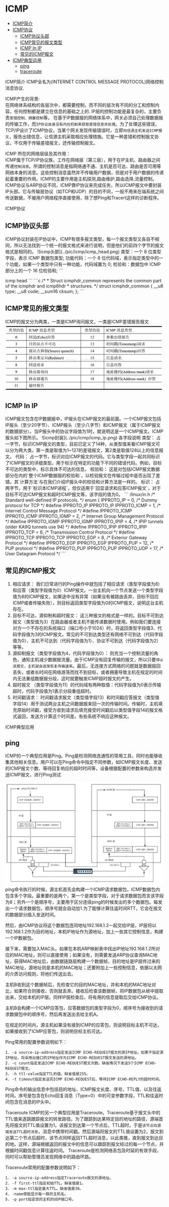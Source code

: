 # ICMP

* [ICMP简介](icmp.md#1)
* [ICMP协议](icmp.md#2)
  * [ICMP协议头部](icmp.md#2.1)
  * [ICMP常见的报文类型](icmp.md#2.2)
  * [ICMP In IP](icmp.md#2.3)
  * [常见的ICMP报文](icmp.md#2.4)
* [ICMP典型运用](icmp.md#3)
  * [ping](icmp.md#3.1)
  * [traceroute](icmp.md#3.2)

ICMP简介 ICMP全名为\(INTERNET CONTROL MESSAGE PROTOCOL\)网络控制消息协议.

ICMP产生的背景:  
在网络体系结构的各层次中，都需要控制，而不同的层次有不同的分工和控制内容，任何控制都是建立在信息的基础之上的. IP层的控制功能是最复杂的，主要负责`差错控制、拥塞控制`等。 在基于IP数据报的网络体系中，网关必须自己处理数据报的传输工作，而`IP协议自身没有内在机制来获取差错信息并处理`。为了处理这些错误，TCP/IP设计了ICMP协议，当某个网关发现传输错误时，立即`向信源主机发送ICMP报文`，报告出错信息，让信源主机采取相应处理措施。它是一种差错和控制报文协议，不仅用于传输差错报文，还传输控制报文。

ICMP 所在的网络层级及其作用：  
ICMP属于TCP/IP协议族，工作在网络层（第三层），用于在IP主机、路由器之间传递`控制消息`。所谓的控制消息是指网络通不通、主机是否可达、路由是否可用等网络本身的消息。这些控制消息虽然并不传输用户数据，但是对于用户数据的传递起着重要的作用。ICMP的主要作用是主机探测,路由维护,路由选择,流量控制。  
ICMP协议与ARP协议不同，ICMP靠IP协议来完成任务，所以ICMP报文中要封装IP头部。它与传输层协议（如TCP和UDP）的目的不同，一般不用来在端系统之间传送数据，不被用户网络程序直接使用，除了想Ping和Tracert这样的诊断程序。

ICMP协议

## ICMP协议头部 <a id="2.1"></a>

 ICMP协议封装在IP协议中，ICMP有很多报文类型，每一个报文类型又各自不相同，所以无法找到一个统一的报文格式来进行说明，但是他们的前四个字节的报文格式是相同的。 !\[icmp头部\]\(../pic/icmp/icmp\_head.png\) 类型：一个 8 位类型字段，表示 ICMP 数据包类型; 功能代码：一个 8 位代码域，表示指定类型中的一个功能，如果一个类型中只有一种功能，代码域置为 0; 检验和：数据包中 ICMP 部分上的一个 16 位检验和; \`\`\`

icmp head \`\`\` \`\`\`c /\* \* Struct icmphdr\_common represents the common part of the icmphdr and icmp6hdr \* structures. \*/ struct icmphdr\_common { \_\_u8 type; \_\_u8 code; \_\_sum16 cksum; }; \`\`\`

## ICMP常见的报文类型 <a id="2.2"></a>

ICMP的报文分为两类，一类是ICMP询问报文，一类是ICMP差错报告报文 ![icmp&#x534F;&#x8BAE;&#x7C7B;&#x578B;](.gitbook/assets/icmp_pkg_type.png)

## ICMP In IP <a id="2.3"></a>

 ICMP报文包含在IP数据报中，IP报头在ICMP报文的最前面。一个ICMP报文包括IP报头（至少20字节）、ICMP报头（至少八字节）和ICMP报文（属于ICMP报文的数据部分）。当IP报头中的协议字段值为1时，就说明这是一个ICMP报文。ICMP报头如下图所示。 !\[icmp封装\]\(../pic/icmp/icmp\_ip.png\) 各字段说明 类型： 占一字节，标识ICMP报文的类型，目前已定义了14种，从类型值来看ICMP报文可以分为两大类。第一类是取值为1~127的差错报文，第2类是取值128以上的信息报文。 代码： 占一字节，标识对应ICMP报文的代码。它与类型字段一起共同标识了ICMP报文的详细类型。用于标示在特定的功能下不同的错误代码。例如，目标不可达的类型中，标示具体不可达的信息。 校验和： 这是对包括ICMP报文数据部分在内的\`整个ICMP数据报的校验和\`，以检验报文在传输过程中是否出现了差错。其\`计算方法\`与在我们介绍IP报头中的校验和计算方法是一样的。 标识： 占两字节，用于\`标识本ICMP进程\`，但仅适用于\`回显请求和应答ICMP报文\`，对于目标不可达ICMP报文和超时ICMP报文等，该字段的值为0。 \`\`\` /linux/in.h /\* Standard well-defined IP protocols. \*/ enum { IPPROTO\_IP = 0, /\* Dummy protocol for TCP \*/ \#define IPPROTO\_IP IPPROTO\_IP IPPROTO\_ICMP = 1, /\* Internet Control Message Protocol \*/ \#define IPPROTO\_ICMP IPPROTO\_ICMP IPPROTO\_IGMP = 2, /\* Internet Group Management Protocol \*/ \#define IPPROTO\_IGMP IPPROTO\_IGMP IPPROTO\_IPIP = 4, /\* IPIP tunnels \(older KA9Q tunnels use 94\) \*/ \#define IPPROTO\_IPIP IPPROTO\_IPIP IPPROTO\_TCP = 6, /\* Transmission Control Protocol \*/ \#define IPPROTO\_TCP IPPROTO\_TCP IPPROTO\_EGP = 8, /\* Exterior Gateway Protocol \*/ \#define IPPROTO\_EGP IPPROTO\_EGP IPPROTO\_PUP = 12, /\* PUP protocol \*/ \#define IPPROTO\_PUP IPPROTO\_PUP IPPROTO\_UDP = 17, /\* User Datagram Protocol \*/ \`\`\`

## 常见的ICMP报文 <a id="2.4"></a>

1. 相应请求： 我们日常进行的Ping操作中就包括了相应请求（类型字段值为8）和应答（类型字段值为0）ICMP报文。一台主机向一个节点发送一个类型字段值为8的ICMP报文，如果途中没有异常（如果没有被路由丢弃，目标不回应ICMP或者传输失败），则目标返回类型字段值为0的ICMP报文，说明这台主机存在。
2. 目标不可达，源抑制和超时报文： 这三种报文的格式是一样的。目标不可到达报文（类型值为3）在路由器或者主机不能传递数据时使用。例如我们要连接对方一个不存在的系统端口（端口号小于1024）时，将返回类型字段值3、代码字段值为3的ICMP报文。常见的不可到达类型还有网络不可到达（代码字段值为0）、主机不可达到（代码字段值为1）、协议不可到达（代码字段值为2）等等。
3. 源抑制报文（类型字段值为4，代码字段值为0）： 则充当一个控制流量的角色，通知主机减少数据报流量。由于ICMP没有回复传输的报文，所以只要`停止该报文，主机就会逐渐恢复传输速率`。最后，无连接方式网络的问题就是数据报回丢失，或者长时间在网络游荡而找不到目标，或者拥塞导致主机在规定的时间内无法重组数据报分段，这时就要触发ICMP超时报文的产生。
4. 超时报文 （类型字段值为11）的代码域有两种取值：代码字段值为0表示传输超时，代码字段值为1表示分段重组超时。
5. 时间戳请求： 时间戳请求报文（类型值字段13）和时间戳应答报文（类型值字段14）用于测试两台主机之间数据报来回一次的传输时间。传输时，主机填充原始时间戳，接受方收到请求后填充接受时间戳后以类型值字段14的报文格式返回，发送方计算这个时间差。有些系统不响应这种报文。

ICMP典型应用

## ping <a id="3.1"></a>

ICMP的一个典型应用是Ping。Ping是检测网络连通性的常用工具，同时也能够收集其他相关信息。用户可以在Ping命令中指定不同参数，如ICMP报文长度、发送的ICMP报文个数、等待回复响应的超时时间等，设备根据配置的参数来构造并发送ICMP报文，进行Ping测试

![icmp ping](.gitbook/assets/icmp_ping.png) ping命令执行的时候，源主机首先会构建一个ICMP请求数据包，ICMP数据包内包含多个字段。最重要的是两个，第一个是类型字段，对于请求数据包而言该字段为8；另外一个是顺序号，主要用于区分连续ping的时候发出的多个数据包。每发出一个请求数据包，顺序号就会自动加1.为了能够计算往返时间RTT，它会在报文的数据部分插入发送时间。

然后，由ICMP协议将这个数据包连同地址192.168.1.2一起交给IP层，IP层将以192.168.1.2作为目的地址，本机IP地址作为源地址，加上一些其它控制信息，构建一个IP数据包。

接下来，需要加入MAC头。如果在本机ARP映射表中找出IP地址192.168.1.2所对应的MAC地址，则可以直接使用；如果没有，则需要发送ARP协议查询MAC地址，获得MAC地址后，由数据链路层构建一个数据帧，目的地址是IP层传过来的MAC地址，源地址则是本机的MAC地址；还要附加上一些控制信息，依据以太网的介质访问规则，将他们传送出去。

主机B收到这个数据帧后，先检查它的目的MAC地址，并和本机的MAC地址对比，如果符合则接收，否则就丢弃。接收后检查该数据帧，将IP数据包从帧中提取出来，交给本机的IP层。同样IP层检查后，将有用的信息提取后交给ICMP协议。

主机B会构建一个ICMP应答包，应答数据包的类型字段为0，顺序号为接收到的请求数据包中的顺序号，然后再发送出去给主机A。

在规定的时间内，源主机如果没有接到ICMP的应答包，则说明目标主机不可达，如果接收到了ICMP应答包，则说明目标主机可达。

Ping常用的配置参数说明如下：

```text
1. -a source-ip-address指定发送ICMP ECHO-REQUEST报文的源IP地址。如果不指定源IP地址，将采用出接口的IP地址作为ICMP ECHO-REQUEST报文发送的源地址。
2. -c count指定发送ICMP ECHO-REQUEST报文次数。缺省情况下发送5个ICMP ECHO-REQUEST报文。
3. -h ttl-value指定TTL的值。缺省值是255。
4. -t timeout指定发送完ICMP ECHO-REQUEST后，等待ICMP ECHO-REPLY的超时时间。
```

Ping命令的输出信息中包括目的地址、ICMP报文长度、序号、TTL值、以及往返时间。序号是包含在Echo回复消息（Type=0）中的可变参数字段，TTL和往返时间包含在消息的IP头中。

Traceroute ICMP的另一个典型应用是Traceroute。Traceroute基于报文头中的TTL值来逐跳跟踪报文的转发路径。为了跟踪到达某特定目的地址的路径，源端首先将报文的TTL值设置为1。该报文到达第一个节点后，TTL超时，于是`该节点向源端发送TTL超时消息`，消息中携带时间戳。然后源端将报文的TTL值设置为2，报文到达第二个节点后超时，该节点同样返回TTL超时消息，以此类推，直到报文到达目的地。这样，源端根据返回的报文中的信息可以跟踪到报文经过的每一个节点，并根据时间戳信息计算往返时间。 Traceroute是检测网络丢包及时延的有效手段，同时可以帮助管理员发现网络中的路由环路。

Traceroute常用的配置参数说明如下：

```text
1. -a source-ip-address指定Traceroute报文的源地址。
2. -f first-ttl指定初始TTL。缺省值是1。
3. -m max-ttl指定最大TTL。缺省值是30。
4. -name使能显示每一跳的主机名。
5. -p port指定目的主机的UDP端口号。
```

